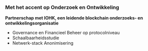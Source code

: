 ### Met het accent op Onderzoek en Ontwikkeling
**Partnerschap met IOHK, een leidende blockchain onderzoeks- en ontwikkelingsorganisatie**
- Governance en Financieel Beheer op protocolniveau
- Schaalbaarheidsstudie
- Netwerk-stack Anonimisering
